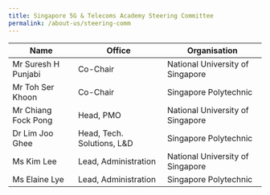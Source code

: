 ```yaml
---
title: Singapore 5G & Telecoms Academy Steering Committee
permalink: /about-us/steering-comm
---
```

| Name | Office | Organisation |
| --------------------- | -------- | -------- |
| Mr Suresh H Punjabi    | Co-Chair   | National University of Singapore |
| Mr Toh Ser Khoon   | Co-Chair   | Singapore Polytechnic |
| Mr Chiang Fock Pong  | Head, PMO   | National University of Singapore |
|Dr Lim Joo Ghee    | Head, Tech. Solutions, L&D   | Singapore Polytechnic|
|Ms Kim Lee   | Lead, Administration   | National University of Singapore|
|Ms Elaine Lye   | Lead, Administration   | Singapore Polytechnic|